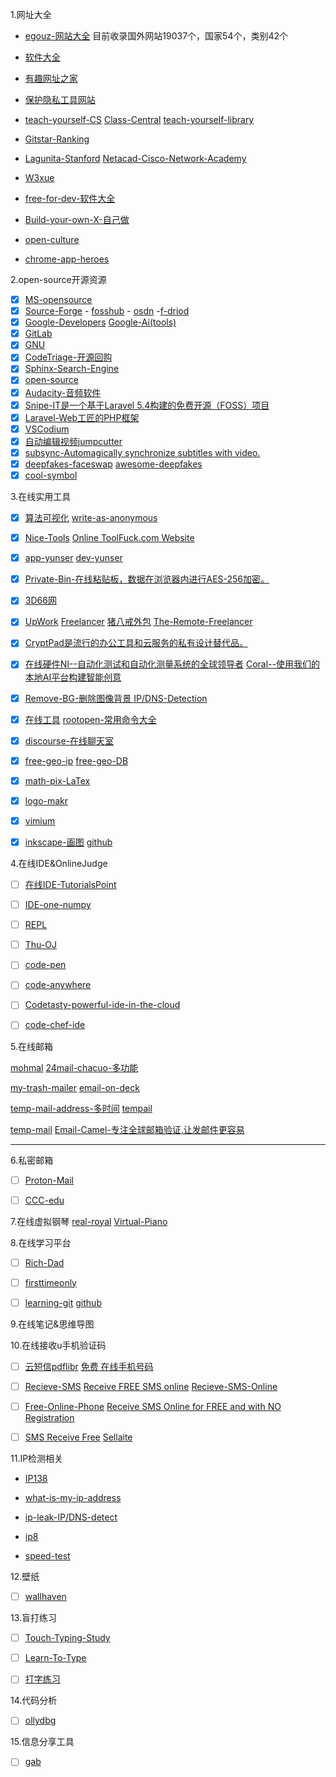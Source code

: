 1.网址大全

- [egouz-网站大全](https://www.egouz.com/)     目前收录国外网站19037个，国家54个，类别42个

- [软件大全](https://cn.uptodown.com)    

- [有趣网址之家](https://youquhome.com/) 

- [保护隐私工具网站](https://www.privacytools.io)

- [teach-yourself-CS](https://teachyourselfcs.com/)     [Class-Central](https://www.class-central.com/)  [teach-yourself-library](https://library.teachyourself.com/)

- [Gitstar-Ranking](https://gitstar-ranking.com/)

- [Lagunita-Stanford](https://lagunita.stanford.edu/)    [Netacad-Cisco-Network-Academy](https://www.netacad.com/)

- [W3xue](https://www.w3xue.com/)

- [free-for-dev-软件大全](https://free-for.dev/#/)

- [Build-your-own-X-自己做](https://github.com/danistefanovic/build-your-own-x)

- [open-culture](http://www.openculture.com/)

- [chrome-app-heroes](https://github.com/zhaoolee/ChromeAppHeroes)

2.open-source开源资源

- [x] [MS-opensource](https://opensource.microsoft.com/)
- [x] [Source-Forge](https://sourceforge.net/)  - [fosshub](https://www.fosshub.com/) - [osdn](https://osdn.net/)  -[f-driod](https://f-droid.org/en/)
- [x] [Google-Developers](https://developers.google.com/)    [Google-Ai(tools)](https://ai.google/)
- [x] [GitLab](https://about.gitlab.com/)
- [x] [GNU](https://www.gnu.org/)
- [x] [CodeTriage-开源回购](https://www.codetriage.com/)
- [x] [Sphinx-Search-Engine](https://sphinxsearch.com/)
- [x] [open-source](https://opensource.com/)
- [x] [Audacity-音频软件](https://opensource.com/)
- [x] [Snipe-IT是一个基于Laravel 5.4构建的免费开源（FOSS）项目](https://snipe-it.readme.io/)
- [x] [Laravel-Web工匠的PHP框架](https://laravel.com/)
- [x] [VSCodium](https://github.com/VSCodium/vscodium)
- [x] [自动编辑视频jumpcutter](https://github.com/carykh/jumpcutter)
- [x] [subsync-Automagically synchronize subtitles with video.](https://github.com/smacke/subsync)
- [x] [deepfakes-faceswap](https://github.com/deepfakes/faceswap)  [awesome-deepfakes](https://github.com/aerophile/awesome-deepfakes)
- [x] [cool-symbol](https://coolsymbol.com/)

3.在线实用工具

- [x]  [算法可视化](https://visualgo.net/en)     [write-as-anonymous](https://write.as/)

- [x]  [Nice-Tools](http://www.nicetool.net/)   [Online ToolFuck.com Website](https://www.toolfk.com/) 

- [x]  [app-yunser](https://app.yunser.com/)     [dev-yunser](https://dev.yunser.com/)

- [x]  [Private-Bin-在线粘贴板，数据在浏览器内进行AES-256加密。](https://privatebin.net/)

- [x]  [3D66网](https://www.3d66.com/)

- [x]  [UpWork](  https://www.upwork.com/) [Freelancer](https://www.freelancer.com/)    [猪八戒外包](https://shanghai.zbj.com/)  [The-Remote-Freelancer](https://github.com/Hack-with-Github/Free-Security-eBooks)

- [x]  [CryptPad是流行的办公工具和云服务的私有设计替代品。](https://cryptpad.fr/)

- [x]  [在线硬件NI--自动化测试和自动化测量系统的全球领导者](http://www.ni.com/)    [Coral--使用我们的本地AI平台构建智能创意](https://coral.withgoogle.com/)

- [x]  [Remove-BG-删除图像背景 ](https://www.remove.bg/)      [IP/DNS-Detection](https://ipleak.net/)

- [x]  [在线工具](https://tool.lu/)              [rootopen-常用命令大全](https://www.rootopen.com/)

- [x]  [discourse-在线聊天室](https://github.com/discourse/discourse)

- [x]  [free-geo-ip](https://github.com/fiorix/freegeoip)       [free-geo-DB](https://github.com/delight-im/FreeGeoDB)

- [x]  [math-pix-LaTex](https://mathpix.com/)

- [x]  [logo-makr](https://logomakr.com/)

- [x]  [vimium](https://github.com/philc/vimium)

- [x]  [inkscape-画图](https://inkscape.org/)  [github](https://github.com/gillescastel/inkscape-figures)

4.在线IDE&OnlineJudge

- [ ]  [在线IDE-TutorialsPoint](https://www.tutorialspoint.com/index.htm)

- [ ]  [IDE-one-numpy](https://ideone.com/)

- [ ]  [REPL](https://repl.it/)

- [ ]  [Thu-OJ](https://dsa.cs.tsinghua.edu.cn/oj/index.shtml)

- [ ]  [code-pen](https://codepen.io/)

- [ ]  [code-anywhere](https://codeanywhere.com/)

- [ ]  [Codetasty-powerful-ide-in-the-cloud](https://codetasty.com)

- [ ]  [code-chef-ide](https://www.codechef.com/)

5.在线邮箱

[mohmal](https://www.mohmal.com/en)   [24mail-chacuo-多功能](http://24mail.chacuo.net/)

[my-trash-mailer](https://zh.mytrashmailer.com/)    [email-on-deck](https://www.emailondeck.com/)

[temp-mail-address-多时间](https://www.tempmailaddress.com/)   [tempail](https://tempail.com/en/)

[temp-mail](https://temp-mail.org/)   [Email-Camel-专注全球邮箱验证,让发邮件更容易](http://www.emailcamel.com/)

-----------------------------------------------------------------------------------------------------------------

6.私密邮箱

- [ ]  [Proton-Mail](https://mail.protonmail.com/)

- [ ]  [CCC-edu](https://logon.ccc.edu)

7.在线虚拟钢琴    [real-royal](https://real-royal.com/zh/)    [Virtual-Piano](https://virtualpiano.net/)

8.在线学习平台

- [ ]  [Rich-Dad](https://www.richdad.com/)

- [ ]  [firsttimeonly](https://www.firsttimersonly.com/)

- [ ]  [learning-git](https://learngitbranching.js.org/)   [github](https://github.com/pcottle/learnGitBranching)

9.在线笔记&思维导图

10.在线接收u手机验证码

- [ ]  [云短信pdflibr](https://www.pdflibr.com/)    [免费 在线手机号码](https://zh.mytrashmobile.com/)

- [ ]  [Recieve-SMS](https://receive-sms.com/)   [Receive FREE SMS online](http://receivefreesms.com/)   [Recieve-SMS-Online](https://www.receivesmsonline.net/)

- [ ]  [Free-Online-Phone](https://www.freeonlinephone.org/)  [Receive SMS Online for FREE and with NO Registration](http://receive-sms-online.com/)

- [ ]  [SMS Receive Free](https://smsreceivefree.com/)   [ Sellaite](http://sms.sellaite.com/)

11.IP检测相关
- [IP138](http://www.ip138.com/) 

- [what-is-my-ip-address](https://whatismyipaddress.com/)

- [ip-leak-IP/DNS-detect](https://ipleak.net/)

- [ip8](https://ip8.com/)

- [speed-test](https://www.speedtest.net/)

12.壁纸
 - [ ] [wallhaven](https://alpha.wallhaven.cc/)

13.盲打练习
 - [ ]  [Touch-Typing-Study](https://www.typingstudy.com/)
 
 - [ ]  [Learn-To-Type](https://www.typing.com/)
 
 - [ ]  [打字练习](https://www.keybr.com/)

14.代码分析
- [ ]  [ollydbg](http://www.ollydbg.de)

15.信息分享工具
- [ ]  [gab](https://gab.com/home)
